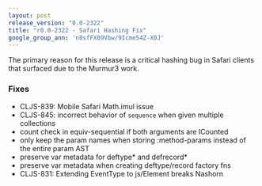 ```yaml
---
layout: post
release_version: "0.0-2322"
title: "r0.0-2322 - Safari Hashing Fix"
google_group_ann: 'n0sfFX09Vbw/9Icme54Z-X0J'
---
```


The primary reason for this release is a critical hashing bug 
in Safari clients that surfaced due to the Murmur3 work. 

### Fixes 
* CLJS-839: Mobile Safari Math.imul issue 
* CLJS-845: incorrect behavior of `sequence` when given multiple collections 
* count check in equiv-sequential if both arguments are ICounted 
* only keep the param names when storing :method-params instead of the 
  entire param AST 
* preserve var metadata for deftype* and defrecord* 
* preserve var metadata when creating deftype/record factory fns 
* CLJS-831: Extending EventType to js/Element breaks Nashorn 
